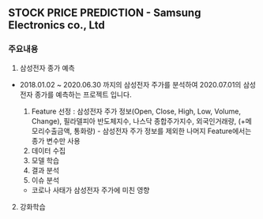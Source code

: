 
## STOCK PRICE PREDICTION - Samsung Electronics co., Ltd

### 주요내용
1. 삼성전자 종가 예측
  - 2018.01.02 ~ 2020.06.30 까지의 삼성전자 주가를 분석하여 2020.07.01의 삼성전자 종가를 예측하는 프로젝트 입니다.
  
    1) Feature 선정 : 삼성전자 주가 정보(Open, Close, High, Low, Volume, Change), 
                      필라델피아 반도체지수, 나스닥 종합주가지수, 외국인거래량, (+메모리수출금액, 통화량) 
                       - 삼성전자 주가 정보를 제외한 나머지 Feature에서는 종가 변수만 사용
    2) 데이터 수집
    3) 모델 학습
    4) 결과 분석
    5) 이슈 분석
      - 코로나 사태가 삼성전자 주가에 미친 영향
      
2. 강화학습
